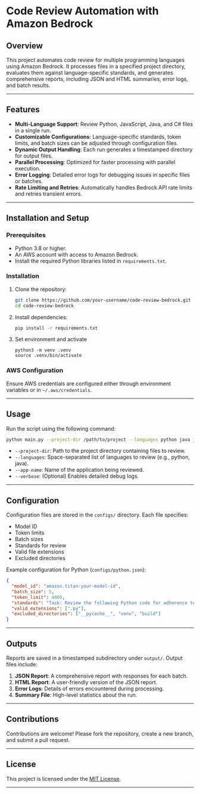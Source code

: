 # Code Review Automation with Amazon Bedrock

## Overview

This project automates code review for multiple programming languages using Amazon Bedrock. It processes files in a specified project directory, evaluates them against language-specific standards, and generates comprehensive reports, including JSON and HTML summaries, error logs, and batch results.

---

## Features

- **Multi-Language Support**: Review Python, JavaScript, Java, and C# files in a single run.
- **Customizable Configurations**: Language-specific standards, token limits, and batch sizes can be adjusted through configuration files.
- **Dynamic Output Handling**: Each run generates a timestamped directory for output files.
- **Parallel Processing**: Optimized for faster processing with parallel execution.
- **Error Logging**: Detailed error logs for debugging issues in specific files or batches.
- **Rate Limiting and Retries**: Automatically handles Bedrock API rate limits and retries transient errors.

---

## Installation and Setup

### Prerequisites

- Python 3.8 or higher.
- An AWS account with access to Amazon Bedrock.
- Install the required Python libraries listed in `requirements.txt`.

### Installation

1. Clone the repository:

   ```bash
   git clone https://github.com/your-username/code-review-bedrock.git
   cd code-review-bedrock
   ```

2. Install dependencies:

   ```bash
   pip install -r requirements.txt
   ```

3. Set environment and activate
   ```
   python3 -m venv .venv
   source .venv/bin/activate
   ```

### AWS Configuration

Ensure AWS credentials are configured either through environment variables or in `~/.aws/credentials`.

---

## Usage

Run the script using the following command:

```bash
python main.py --project-dir /path/to/project --languages python java javascript --app-name my_app
```

- `--project-dir`: Path to the project directory containing files to review.
- `--languages`: Space-separated list of languages to review (e.g., python, java).
- `--app-name`: Name of the application being reviewed.
- `--verbose`: (Optional) Enables detailed debug logs.

---

## Configuration

Configuration files are stored in the `configs/` directory. Each file specifies:

- Model ID
- Token limits
- Batch sizes
- Standards for review
- Valid file extensions
- Excluded directories

Example configuration for Python (`configs/python.json`):

```json
{
  "model_id": "amazon.titan-your-model-id",
  "batch_size": 5,
  "token_limit": 4000,
  "standards": "Task: Review the following Python code for adherence to best practices...",
  "valid_extensions": [".py"],
  "excluded_directories": ["__pycache__", "venv", "build"]
}
```

---

## Outputs

Reports are saved in a timestamped subdirectory under `output/`. Output files include:

1. **JSON Report**: A comprehensive report with responses for each batch.
2. **HTML Report**: A user-friendly version of the JSON report.
3. **Error Logs**: Details of errors encountered during processing.
4. **Summary File**: High-level statistics about the run.

---

## Contributions

Contributions are welcome! Please fork the repository, create a new branch, and submit a pull request.

---

## License

This project is licensed under the [MIT License](LICENSE).

---
